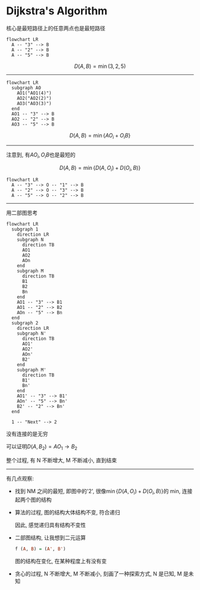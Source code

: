# Dijkstra's Algorithm

核心是最短路径上的任意两点也是最短路径

```mermaid
flowchart LR
  A -- "3" --> B
  A -- "2" --> B
  A -- "5" --> B
```

$$D(A, B) = \min (3, 2, 5)$$

---

```mermaid
flowchart LR
  subgraph AO
    AO1("AO1(4)")
    AO2("AO2(2)")
    AO3("AO3(3)")
  end
  AO1 -- "3" --> B
  AO2 -- "2" --> B
  AO3 -- "5" --> B
```

$$D(A, B) = \min \{AO_i + O_i B \}$$

---

注意到, 有$AO_i, O_i B$也是最短的

$$D(A, B) = \min \{D(A, O_i) + D(O_i, B) \}$$

```mermaid
flowchart LR
  A -- "3" --> O -- "1" --> B
  A -- "2" --> O -- "3" --> B
  A -- "5" --> O -- "2" --> B
```

---

用二部图思考

```mermaid
flowchart LR
  subgraph 1
    direction LR
    subgraph N
      direction TB
      AO1
      AO2
      AOn
    end
    subgraph M
      direction TB
      B1
      B2
      Bn
    end
    AO1 -- "3" --> B1
    AO1 -- "2" --> B2
    AOn -- "5" --> Bn
  end
  subgraph 2
    direction LR
    subgraph N'
      direction TB
      AO1'
      AO2'
      AOn'
      B2'
    end
    subgraph M'
      direction TB
      B1'
      Bn'
    end
    AO1' -- "3" --> B1'
    AOn' -- "5" --> Bn'
    B2' -- "2" --> Bn'
  end

  1 -- "Next" --> 2
```

没有连接的是无穷

可以证明$D(A, B_2) = AO_1 \rightarrow B_2$

整个过程, 有 N 不断增大, M 不断减小, 直到结束

---

有几点观察:

- 找到 NM 之间的最短, 即图中的'2', 很像$\min \{D(A, O_i) + D(O_i, B) \}$的 min, 连接起两个图的结构
- 算法的过程, 图的结构大体结构不变, 符合递归

  因此, 感觉递归具有结构不变性

- 二部图结构, 让我想到二元运算

  ```hs
  f (A, B) = (A', B')
  ```

  图的结构在变化, 在某种程度上有没有变

- 贪心的过程, N 不断增大, M 不断减小, 刻画了一种探索方式, N 是已知, M 是未知
